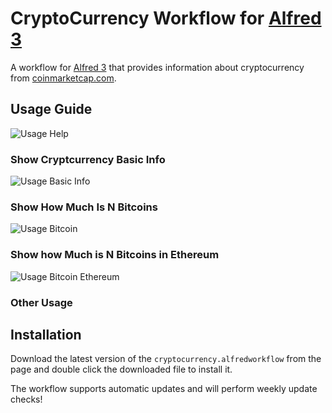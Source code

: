 # CryptoCurrency Workflow for [Alfred 3](http://www.alfredapp.com)

A workflow for [Alfred 3](http://www.alfredapp.com) that provides information about cryptocurrency from [coinmarketcap.com](https://coinmarketapp.com).

## Usage Guide
![Usage Help](resources/cryptocurrency_help.gif)

### Show Cryptcurrency Basic Info
![Usage Basic Info](resources/cryptocurrency_basic_info.gif)

### Show How Much Is N Bitcoins
![Usage Bitcoin](resources/Bitcoin.gif)


### Show how Much is N Bitcoins in Ethereum
![Usage Bitcoin Ethereum](resources/Bitcoin_Ethereum.gif)
### Other Usage


## Installation
Download the latest version of the `cryptocurrency.alfredworkflow` from the page and double click the downloaded file to install it.

The workflow supports automatic updates and will perform weekly update checks!




